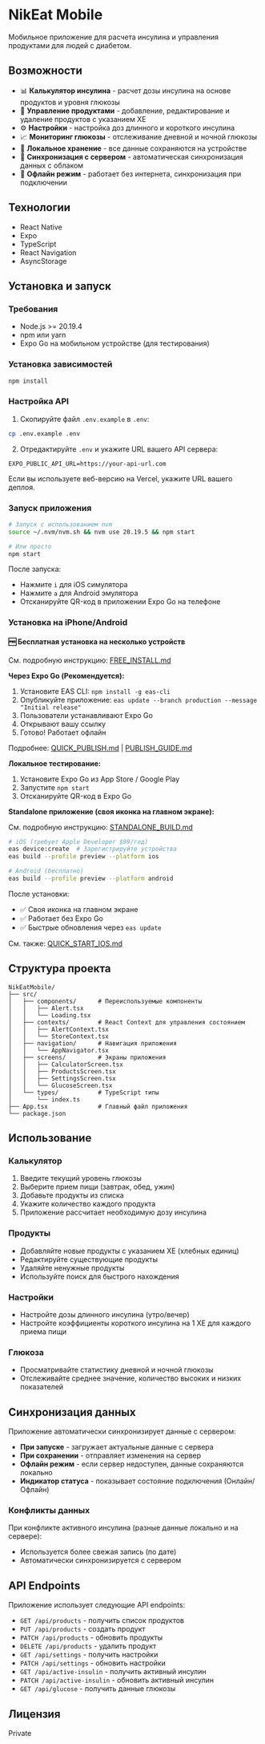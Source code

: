 # NikEat Mobile

Мобильное приложение для расчета инсулина и управления продуктами для людей с диабетом.

## Возможности

- 📊 **Калькулятор инсулина** - расчет дозы инсулина на основе продуктов и уровня глюкозы
- 🍎 **Управление продуктами** - добавление, редактирование и удаление продуктов с указанием ХЕ
- ⚙️ **Настройки** - настройка доз длинного и короткого инсулина
- 📈 **Мониторинг глюкозы** - отслеживание дневной и ночной глюкозы
- 💾 **Локальное хранение** - все данные сохраняются на устройстве
- 🔄 **Синхронизация с сервером** - автоматическая синхронизация данных с облаком
- 📴 **Офлайн режим** - работает без интернета, синхронизация при подключении

## Технологии

- React Native
- Expo
- TypeScript
- React Navigation
- AsyncStorage

## Установка и запуск

### Требования

- Node.js >= 20.19.4
- npm или yarn
- Expo Go на мобильном устройстве (для тестирования)

### Установка зависимостей

```bash
npm install
```

### Настройка API

1. Скопируйте файл `.env.example` в `.env`:
```bash
cp .env.example .env
```

2. Отредактируйте `.env` и укажите URL вашего API сервера:
```
EXPO_PUBLIC_API_URL=https://your-api-url.com
```

Если вы используете веб-версию на Vercel, укажите URL вашего деплоя.

### Запуск приложения

```bash
# Запуск с использованием nvm
source ~/.nvm/nvm.sh && nvm use 20.19.5 && npm start

# Или просто
npm start
```

После запуска:
- Нажмите `i` для iOS симулятора
- Нажмите `a` для Android эмулятора
- Отсканируйте QR-код в приложении Expo Go на телефоне

### Установка на iPhone/Android

#### 🆓 Бесплатная установка на несколько устройств

См. подробную инструкцию: [FREE_INSTALL.md](./FREE_INSTALL.md)

**Через Expo Go (Рекомендуется):**
1. Установите EAS CLI: `npm install -g eas-cli`
2. Опубликуйте приложение: `eas update --branch production --message "Initial release"`
3. Пользователи устанавливают Expo Go
4. Открывают вашу ссылку
5. Готово! Работает офлайн

Подробнее: [QUICK_PUBLISH.md](./QUICK_PUBLISH.md) | [PUBLISH_GUIDE.md](./PUBLISH_GUIDE.md)

**Локальное тестирование:**
1. Установите Expo Go из App Store / Google Play
2. Запустите `npm start`
3. Отсканируйте QR-код в Expo Go

**Standalone приложение (своя иконка на главном экране):**

См. подробную инструкцию: [STANDALONE_BUILD.md](./STANDALONE_BUILD.md)

```bash
# iOS (требует Apple Developer $99/год)
eas device:create  # Зарегистрируйте устройства
eas build --profile preview --platform ios

# Android (бесплатно)
eas build --profile preview --platform android
```

После установки:
- ✅ Своя иконка на главном экране
- ✅ Работает без Expo Go
- ✅ Быстрые обновления через `eas update`

См. также: [QUICK_START_IOS.md](./QUICK_START_IOS.md)

## Структура проекта

```
NikEatMobile/
├── src/
│   ├── components/      # Переиспользуемые компоненты
│   │   ├── Alert.tsx
│   │   └── Loading.tsx
│   ├── contexts/        # React Context для управления состоянием
│   │   ├── AlertContext.tsx
│   │   └── StoreContext.tsx
│   ├── navigation/      # Навигация приложения
│   │   └── AppNavigator.tsx
│   ├── screens/         # Экраны приложения
│   │   ├── CalculatorScreen.tsx
│   │   ├── ProductsScreen.tsx
│   │   ├── SettingsScreen.tsx
│   │   └── GlucoseScreen.tsx
│   └── types/           # TypeScript типы
│       └── index.ts
├── App.tsx              # Главный файл приложения
└── package.json
```

## Использование

### Калькулятор

1. Введите текущий уровень глюкозы
2. Выберите прием пищи (завтрак, обед, ужин)
3. Добавьте продукты из списка
4. Укажите количество каждого продукта
5. Приложение рассчитает необходимую дозу инсулина

### Продукты

- Добавляйте новые продукты с указанием ХЕ (хлебных единиц)
- Редактируйте существующие продукты
- Удаляйте ненужные продукты
- Используйте поиск для быстрого нахождения

### Настройки

- Настройте дозы длинного инсулина (утро/вечер)
- Настройте коэффициенты короткого инсулина на 1 ХЕ для каждого приема пищи

### Глюкоза

- Просматривайте статистику дневной и ночной глюкозы
- Отслеживайте среднее значение, количество высоких и низких показателей

## Синхронизация данных

Приложение автоматически синхронизирует данные с сервером:

- **При запуске** - загружает актуальные данные с сервера
- **При сохранении** - отправляет изменения на сервер
- **Офлайн режим** - если сервер недоступен, данные сохраняются локально
- **Индикатор статуса** - показывает состояние подключения (Онлайн/Офлайн)

### Конфликты данных

При конфликте активного инсулина (разные данные локально и на сервере):
- Используется более свежая запись (по дате)
- Автоматически синхронизируется с сервером

## API Endpoints

Приложение использует следующие API endpoints:

- `GET /api/products` - получить список продуктов
- `PUT /api/products` - создать продукт
- `PATCH /api/products` - обновить продукты
- `DELETE /api/products` - удалить продукт
- `GET /api/settings` - получить настройки
- `PATCH /api/settings` - обновить настройки
- `GET /api/active-insulin` - получить активный инсулин
- `PATCH /api/active-insulin` - обновить активный инсулин
- `GET /api/glucose` - получить данные глюкозы

## Лицензия

Private
